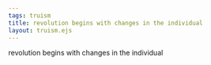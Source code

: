 ```yaml
---
tags: truism
title: revolution begins with changes in the individual
layout: truism.ejs
---
```


revolution begins with changes in the individual